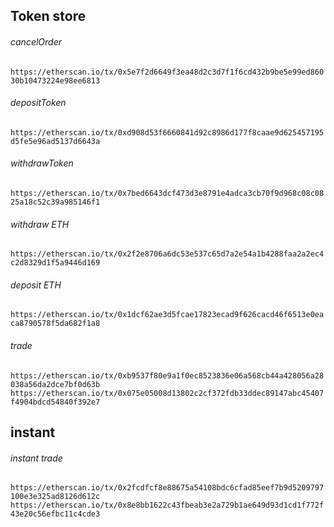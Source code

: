 ## Token store
###### cancelOrder  
`https://etherscan.io/tx/0x5e7f2d6649f3ea48d2c3d7f1f6cd432b9be5e99ed86030b10473224e98ee6813`

###### depositToken  
`https://etherscan.io/tx/0xd908d53f6660841d92c8986d177f8caae9d625457195d5fe5e96ad5137d6643a`

###### withdrawToken  
`https://etherscan.io/tx/0x7bed6643dcf473d3e8791e4adca3cb70f9d968c08c0825a18c52c39a985146f1`

###### withdraw ETH  
`https://etherscan.io/tx/0x2f2e8706a6dc53e537c65d7a2e54a1b4288faa2a2ec4c2d8329d1f5a9446d169`

###### deposit ETH  
`https://etherscan.io/tx/0x1dcf62ae3d5fcae17823ecad9f626cacd46f6513e0eaca8790578f5da682f1a8`

###### trade  
`https://etherscan.io/tx/0xb9537f80e9a1f0ec8523836e06a568cb44a428056a28038a56da2dce7bf0d63b`
`https://etherscan.io/tx/0x075e05008d13802c2cf372fdb33ddec89147abc45407f4904bdcd54840f392e7`


## instant

###### instant trade
`https://etherscan.io/tx/0x2fcdfcf8e88675a54108bdc6cfad85eef7b9d5209797100e3e325ad8126d612c`
`https://etherscan.io/tx/0x8e8bb1622c43fbeab3e2a729b1ae649d93d1cd1f772f43e20c56efbc11c4cde3`